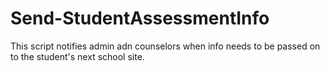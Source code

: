 ﻿# Send-StudentAssessmentInfo
This script notifies admin adn counselors when info needs to be passed on to the student's next school site.